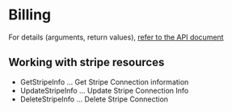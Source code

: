 # Billing

For details (arguments, return values), [refer to the API document](https://docs.saasus.io/reference/getstripeinfo)

## Working with stripe resources

- GetStripeInfo ... Get Stripe Connection information
- UpdateStripeInfo ... Update Stripe Connection Info
- DeleteStripeInfo ... Delete Stripe Connection
